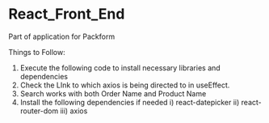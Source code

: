 # React_Front_End
Part of application for Packform

Things to Follow:
1. Execute the following code to install necessary libraries and dependencies
2. Check the LInk to which axios is being directed to in useEffect.
3. Search works with both Order Name and Product Name
4. Install the following dependencies if needed
	i)   react-datepicker
	ii)  react-router-dom
	iii) axios